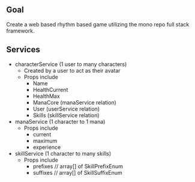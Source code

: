 ## Goal

Create a web based rhythm based game utilizing the mono repo full stack framework.

## Services

- characterService (1 user to many characters)
  - Created by a user to act as their avatar
  - Props include
    - Name
    - HealthCurrent
    - HealthMax
    - ManaCore (manaService relation)
    - User (userService relation)
    - Skills (skillService relation)
- manaService (1 character to 1 mana)
  - Props include
    - current
    - maximum
    - experience
- skillService (1 character to many skills)
  - Props include
    - prefixes // array[] of SkillPrefixEnum
    - suffixes // array[] of SkillSuffixEnum
